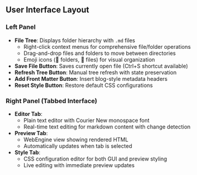 ## User Interface Layout

### Left Panel
- **File Tree**: Displays folder hierarchy with `.md` files
  - Right-click context menus for comprehensive file/folder operations
  - Drag-and-drop files and folders to move between directories
  - Emoji icons (📁 folders, 📄 files) for visual organization
- **Save File Button**: Saves currently open file (Ctrl+S shortcut available)
- **Refresh Tree Button**: Manual tree refresh with state preservation
- **Add Front Matter Button**: Insert blog-style metadata headers
- **Reset Style Button**: Restore default CSS configurations

### Right Panel (Tabbed Interface)
- **Editor Tab**: 
  - Plain text editor with Courier New monospace font
  - Real-time text editing for markdown content with change detection
- **Preview Tab**: 
  - WebEngine view showing rendered HTML
  - Automatically updates when tab is selected
- **Style Tab**:
  - CSS configuration editor for both GUI and preview styling
  - Live editing with immediate preview updates
